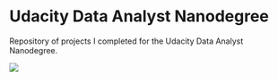 # Udacity Data Analyst Nanodegree
Repository of projects I completed for the Udacity Data Analyst Nanodegree.

![](../../art/gcd.png?raw=true)
